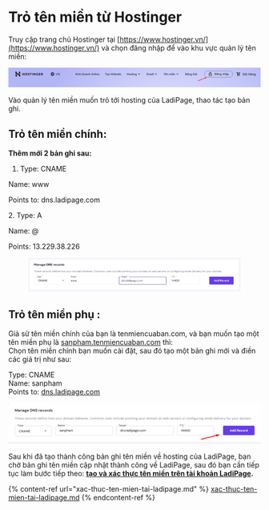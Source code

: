 # Trỏ tên miền từ Hostinger

Truy cập trang chủ Hostinger tại [https://www.hostinger.vn/](https://www.hostinger.vn/) và chọn đăng nhập để vào khu vực quản lý tên miền:

![](<../.gitbook/assets/image (263).png>)

Vào quản lý tên miền muốn trỏ tới hosting của LadiPage, thao tác tạo bản ghi.

## **Trỏ tên miền chính:**

**Thêm mới 2 bản ghi sau:**

1. Type: CNAME

&#x20;     Name: www

&#x20;     Points to: dns.ladipage.com

&#x20;   2\. Type: A

&#x20;       Name: @   &#x20;

&#x20;       Points: 13.229.38.226

&#x20;      &#x20;

<figure><img src="../.gitbook/assets/image (9) (1) (1) (1) (1) (1) (1).png" alt=""><figcaption></figcaption></figure>

## **Trỏ tên miền phụ :**&#x20;

Giả sử tên miền chính của bạn là tenmiencuaban.com, và bạn muốn tạo một tên miền phụ là [sanpham.tenmiencuaban.com](http://sanphama.tenmiencuaban.com/) thì:\
Chọn tên miền chính bạn muốn cài đặt, sau đó tạo một bản ghi mới và điền các giá trị như sau:

Type: CNAME\
Name: sanpham\
Points to: [dns.ladipage.com](http://dns.ladipage.com/)

![](<../.gitbook/assets/image (913).png>)

Sau khi đã tạo thành công bản ghi tên miền về hosting của LadiPage, bạn chờ bản ghi tên miền cập nhật thành công về LadiPage, sau đó bạn cần tiếp tục làm bước tiếp theo: [**tạo và xác thực tên miền trên tài khoản LadiPage**](https://help.ladipage.vn/ten-mien/xac-thuc-ten-mien-tai-ladipage)**.**

{% content-ref url="xac-thuc-ten-mien-tai-ladipage.md" %}
[xac-thuc-ten-mien-tai-ladipage.md](xac-thuc-ten-mien-tai-ladipage.md)
{% endcontent-ref %}
